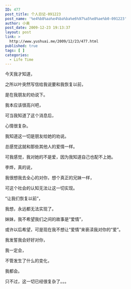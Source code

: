 ```yaml
---
ID: 477
post_title: 个人日记-091223
post_name: '%e4%b8%aa%e4%ba%ba%e6%97%a5%e8%ae%b0-091223'
author: 小奥
post_date: 2009-12-23 19:13:37
layout: post
link: >
  http://www.yushuai.me/2009/12/23/477.html
published: true
tags: [ ]
categories:
  - Life Time
---
```

今天我才知道，<!--more-->

之所以叶突然写信给我说要和我恢复以前，

是在我朋友的劝说下。

我本应该很高兴吧，

可当我知道了这个消息后，

心情很复杂。

我知道这一切是朋友给她的劝说。

总感觉这就和那些其他人的爱情一样。

可我感觉，我对她的不是爱，因为我知道自己也配不上她。

李烨，真的说，

我很想我去全心的对你，想个真正的兄妹一样，

可这个社会的认知无法让这一切实现。

“让我们恢复以前”，

我想，永远都无法实现了。

妹妹，我不希望我们之间的故事是“爱情”，

或许以后希望，可是现在我不想让“爱情”来亵渎我对你的“爱”。

我发誓我会好好对你，

我一定会，

不管发生了什么的变化，

我都会。

只不过，这一切已经很复杂了。。。